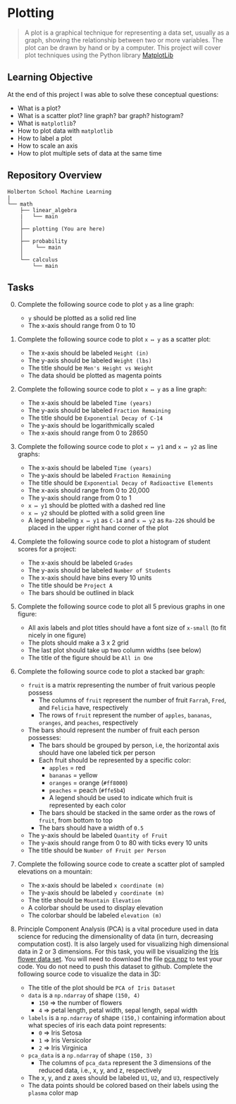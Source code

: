 # Plotting

> A plot is a graphical technique for representing a data set, usually as a graph, showing the relationship between two or more variables. The plot can be drawn by hand or by a computer. This project will cover plot techniques using the Python library [MatplotLib](https://matplotlib.org/)

## Learning Objective
At the end of this project I was able to solve these conceptual questions:

* What is a plot?
* What is a scatter plot? line graph? bar graph? histogram?
* What is `matplotlib`?
* How to plot data with `matplotlib`
* How to label a plot
* How to scale an axis
* How to plot multiple sets of data at the same time

## Repository Overview
```
Holberton School Machine Learning
|
└── math
    ├── linear_algebra
    |   └── main
    │
    ├── plotting (You are here)
    │
    ├── probability
    │    └── main
    │
    └── calculus
        └── main
```

## Tasks

0. Complete the following source code to plot `y` as a line graph:

    * `y` should be plotted as a solid red line
    * The x-axis should range from 0 to 10

1. Complete the following source code to plot `x ↦ y` as a scatter plot:

    * The x-axis should be labeled `Height (in)`
    * The y-axis should be labeled `Weight (lbs)`
    * The title should be `Men's Height vs Weight`
    * The data should be plotted as magenta points

2. Complete the following source code to plot `x ↦ y` as a line graph:

    * The x-axis should be labeled `Time (years)`
    * The y-axis should be labeled `Fraction Remaining`
    * The title should be `Exponential Decay of C-14`
    * The y-axis should be logarithmically scaled
    * The x-axis should range from 0 to 28650

3. Complete the following source code to plot `x ↦ y1` and `x ↦ y2` as line graphs:

    * The x-axis should be labeled `Time (years)`
    * The y-axis should be labeled `Fraction Remaining`
    * The title should be `Exponential Decay of Radioactive Elements`
    * The x-axis should range from 0 to 20,000
    * The y-axis should range from 0 to 1
    * `x ↦ y1` should be plotted with a dashed red line
    * `x ↦ y2` should be plotted with a solid green line
    * A legend labeling `x ↦ y1` as `C-14` and `x ↦ y2` as `Ra-226` should be placed in the upper right hand corner of the plot

4. Complete the following source code to plot a histogram of student scores for a project:

    * The x-axis should be labeled `Grades`
    * The y-axis should be labeled `Number of Students`
    * The x-axis should have bins every 10 units
    * The title should be `Project A`
    * The bars should be outlined in black

5. Complete the following source code to plot all 5 previous graphs in one figure:

    * All axis labels and plot titles should have a font size of `x-small` (to fit nicely in one figure)
    * The plots should make a 3 x 2 grid
    * The last plot should take up two column widths (see below)
    * The title of the figure should be `All in One`

6. Complete the following source code to plot a stacked bar graph:

    * `fruit` is a matrix representing the number of fruit various people possess
        * The columns of `fruit` represent the number of fruit `Farrah`, `Fred`, and `Felicia` have, respectively
        * The rows of `fruit` represent the number of `apples`, `bananas`, `oranges`, and `peaches`, respectively
    * The bars should represent the number of fruit each person possesses:
        * The bars should be grouped by person, i.e, the horizontal axis should have one labeled tick per person
        * Each fruit should be represented by a specific color:
            * `apples` = red
            * `bananas` = yellow
            * `oranges` = orange (`#ff8000`)
            * `peaches` = peach (`#ffe5b4`)
            * A legend should be used to indicate which fruit is represented by each color
        * The bars should be stacked in the same order as the rows of `fruit`, from bottom to top
        * The bars should have a width of `0.5`
    * The y-axis should be labeled `Quantity of Fruit`
    * The y-axis should range from 0 to 80 with ticks every 10 units
    * The title should be `Number of Fruit per Person`

7. Complete the following source code to create a scatter plot of sampled elevations on a mountain:

    * The x-axis should be labeled `x coordinate (m)`
    * The y-axis should be labeled `y coordinate (m)`
    * The title should be `Mountain Elevation`
    * A colorbar should be used to display elevation
    * The colorbar should be labeled `elevation (m)`

8. Principle Component Analysis (PCA) is a vital procedure used in data science for reducing the dimensionality of data (in turn, decreasing computation cost). It is also largely used for visualizing high dimensional data in 2 or 3 dimensions. For this task, you will be visualizing the [Iris flower data set](https://en.wikipedia.org/wiki/Iris_flower_data_set). You will need to download the file [pca.npz](https://holbertonintranet.s3.amazonaws.com/uploads/misc/2020/1/cdec57e313874348ba9a.npz?X-Amz-Algorithm=AWS4-HMAC-SHA256&X-Amz-Credential=AKIARDDGGGOU5BHMTQX4%2F20220927%2Fus-east-1%2Fs3%2Faws4_request&X-Amz-Date=20220927T201805Z&X-Amz-Expires=345600&X-Amz-SignedHeaders=host&X-Amz-Signature=b4d1ac72da07b0d65342b83174d51ac1fb8b1e42139866789e2e3dd9f074de09) to test your code. You do not need to push this dataset to github. Complete the following source code to visualize the data in 3D:

    * The title of the plot should be `PCA of Iris Dataset`
    * `data` is a `np.ndarray` of shape `(150, 4)`
        * `150` => the number of flowers
        * `4` => petal length, petal width, sepal length, sepal width
    * `labels` is a `np.ndarray` of shape `(150,)` containing information about what species of iris each data point represents:
        * `0` => Iris Setosa
        * `1` => Iris Versicolor
        * `2` => Iris Virginica
    * `pca_data` is a `np.ndarray` of shape `(150, 3)`
        * The columns of `pca_data` represent the 3 dimensions of the reduced data, i.e., x, y, and z, respectively
    * The x, y, and z axes should be labeled `U1`, `U2`, and `U3`, respectively
    * The data points should be colored based on their labels using the `plasma` color map

